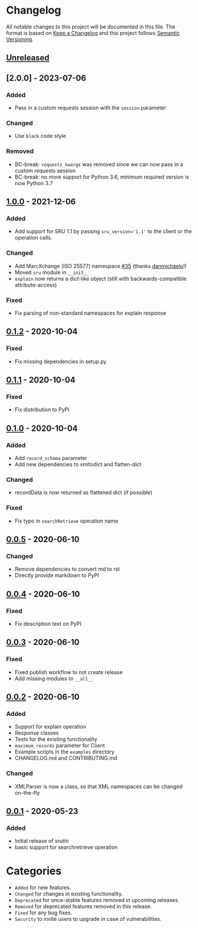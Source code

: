 # Changelog
All notable changes to this project will be documented in this file.
The format is based on [Keep a Changelog](http://keepachangelog.com/) and this project follows [Semantic Versioning](http://semver.org/).

## [Unreleased]

## [2.0.0] - 2023-07-06
### Added
- Pass in a custom requests session with the `session` parameter

### Changed
- Use `black` code style

### Removed
- BC-break: `requests_kwargs` was removed since we can now pass in a custom requests session
- BC-break: no more support for Python 3.6, minimum required version is now Python 3.7

## [1.0.0] - 2021-12-06
### Added
- Add support for SRU 1.1 by passing `sru_version='1.1'` to the client or the operation calls.

### Changed
- Add MarcXchange (ISO 25577) namespace [#35](https://github.com/metaodi/sruthi/pull/35) (thanks [danmichaelo](https://github.com/danmichaelo)!)
- Moved `sru` module in `__init__`
- `explain` now returns a dict-like object (still with backwards-compatible attribute-access)

### Fixed
- Fix parsing of non-standard namespaces for explain response

## [0.1.2] - 2020-10-04
### Fixed
- Fix missing dependencies in setup.py

## [0.1.1] - 2020-10-04
### Fixed
- Fix distribution to PyPI

## [0.1.0] - 2020-10-04
### Added
- Add `record_schema` parameter
- Add new dependencies to xmltodict and flatten-dict

### Changed
- recordData is now returned as flattened dict (if possible)

### Fixed
- Fix typo in `searchRetrieve` operation name

## [0.0.5] - 2020-06-10
### Changed
- Remove dependencies to convert md to rst
- Directly provide markdown to PyPI

## [0.0.4] - 2020-06-10
### Fixed
- Fix description text on PyPI

## [0.0.3] - 2020-06-10
### Fixed
- Fixed publish workflow to not create release
- Add missing modules to `__all__`

## [0.0.2] - 2020-06-10
### Added
- Support for explain operation
- Response classes
- Tests for the existing functionality
- `maximum_records` parameter for Client
- Example scripts in the `examples` directory
- CHANGELOG.md and CONTRIBUTING.md

### Changed
- XMLParser is now a class, so that XML namespaces can be changed on-the-fly

## [0.0.1] - 2020-05-23
### Added
- Initial release of sruthi
- basic support for searchretrieve operation



# Categories
- `Added` for new features.
- `Changed` for changes in existing functionality.
- `Deprecated` for once-stable features removed in upcoming releases.
- `Removed` for deprecated features removed in this release.
- `Fixed` for any bug fixes.
- `Security` to invite users to upgrade in case of vulnerabilities.

[Unreleased]: https://github.com/metaodi/sruthi/compare/v1.0.0...HEAD
[1.0.0]: https://github.com/metaodi/sruthi/compare/v0.1.2...v1.0.0
[0.1.2]: https://github.com/metaodi/sruthi/compare/v0.1.1...v0.1.2
[0.1.1]: https://github.com/metaodi/sruthi/compare/v0.1.0...v0.1.1
[0.1.0]: https://github.com/metaodi/sruthi/compare/v0.0.5...v0.1.0
[0.0.5]: https://github.com/metaodi/sruthi/compare/v0.0.4...v0.0.5
[0.0.4]: https://github.com/metaodi/sruthi/compare/v0.0.3...v0.0.4
[0.0.3]: https://github.com/metaodi/sruthi/compare/v0.0.2...v0.0.3
[0.0.2]: https://github.com/metaodi/sruthi/compare/v0.0.1...v0.0.2
[0.0.1]: https://github.com/metaodi/sruthi/releases/tag/v0.0.1
